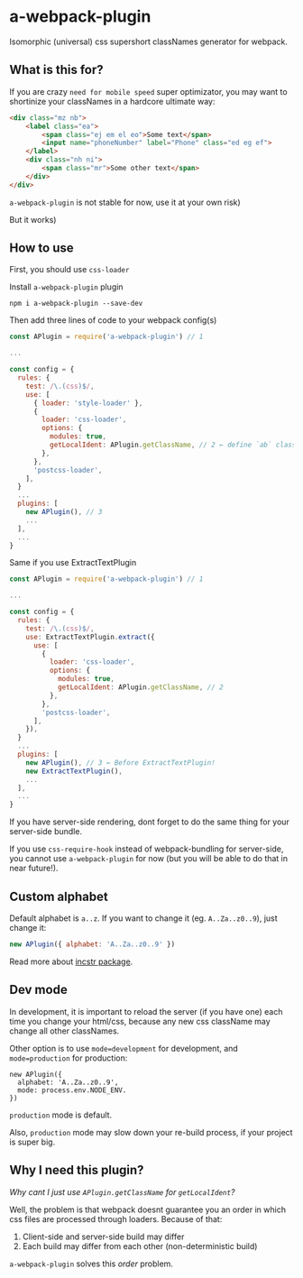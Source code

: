 # a-webpack-plugin

Isomorphic (universal) css supershort classNames generator for webpack.

## What is this for?

If you are crazy `need for mobile speed` super optimizator, you may want to shortinize your classNames in a hardcore ultimate way:

```html
<div class="mz nb">
	<label class="ea">
		<span class="ej em el eo">Some text</span>
		<input name="phoneNumber" label="Phone" class="ed eg ef">
	</label>
	<div class="nh ni">
		<span class="mr">Some other text</span>
	</div>
</div>
```

`a-webpack-plugin` is not stable for now, use it at your own risk)

But it works)

## How to use

First, you should use `css-loader`

Install `a-webpack-plugin` plugin
```
npm i a-webpack-plugin --save-dev
```

Then add three lines of code to your webpack config(s)
```js
const APlugin = require('a-webpack-plugin') // 1

...

const config = {
  rules: {
  	test: /\.(css)$/,
    use: [
      { loader: 'style-loader' },
      {
        loader: 'css-loader',
        options: {
          modules: true,
          getLocalIdent: APlugin.getClassName, // 2 ← define `ab` classnames generator
        },
      },
      'postcss-loader',
    ],
  }
  ...
  plugins: [
    new APlugin(), // 3
    ...
  ],
  ...
}
```

Same if you use ExtractTextPlugin
```js
const APlugin = require('a-webpack-plugin') // 1

...

const config = {
  rules: {
  	test: /\.(css)$/,
    use: ExtractTextPlugin.extract({
      use: [
        {
          loader: 'css-loader',
          options: {
            modules: true,
            getLocalIdent: APlugin.getClassName, // 2
          },
        },
        'postcss-loader',
      ],
    }),
  }
  ...
  plugins: [
    new APlugin(), // 3 ← Before ExtractTextPlugin!
    new ExtractTextPlugin(),
    ...
  ],
  ...
}
```

If you have server-side rendering, dont forget to do the same thing for your server-side bundle.

If you use `css-require-hook` instead of webpack-bundling for server-side, you cannot use `a-webpack-plugin` for now (but you will be able to do that in near future!).

## Custom alphabet

Default alphabet is `a..z`. If you want to change it (eg. `A..Za..z0..9`), just change it:

```js
new APlugin({ alphabet: 'A..Za..z0..9' })
```

Read more about [incstr package](https://www.npmjs.com/package/incstr).

## Dev mode

In development, it is important to reload the server (if you have one) each time you change your html/css, because any new css className may change all other classNames.

Other option is to use `mode=development` for development, and `mode=production` for production:

```
new APlugin({
  alphabet: 'A..Za..z0..9',
  mode: process.env.NODE_ENV.
})
```

`production` mode is default.

Also, `production` mode may slow down your re-build process, if your project is super big.

## Why I need this plugin?

*Why cant I just use `APlugin.getClassName` for `getLocalIdent`?*

Well, the problem is that webpack doesnt guarantee you an order in which css files are processed through loaders. Because of that:

1. Client-side and server-side build may differ
2. Each build may differ from each other (non-deterministic build)

`a-webpack-plugin` solves this _order_ problem.
